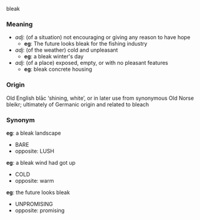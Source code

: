 bleak
### Meaning
+ _adj_:  (of a situation) not encouraging or giving any reason to have hope
	+ __eg__: The future looks bleak for the fishing industry
+ _adj_: (of the weather) cold and unpleasant
	+ __eg__: a bleak winter's day
+ _adj_: (of a place) exposed, empty, or with no pleasant features
	+ __eg__: bleak concrete housing

### Origin

Old English blāc ‘shining, white’, or in later use from synonymous Old Norse bleikr; ultimately of Germanic origin and related to bleach

### Synonym

__eg__: a bleak landscape

+ BARE
+ opposite: LUSH

__eg__: a bleak wind had got up 

+ COLD
+ opposite: warm

__eg__: the future looks bleak

+ UNPROMISING
+ opposite: promising


